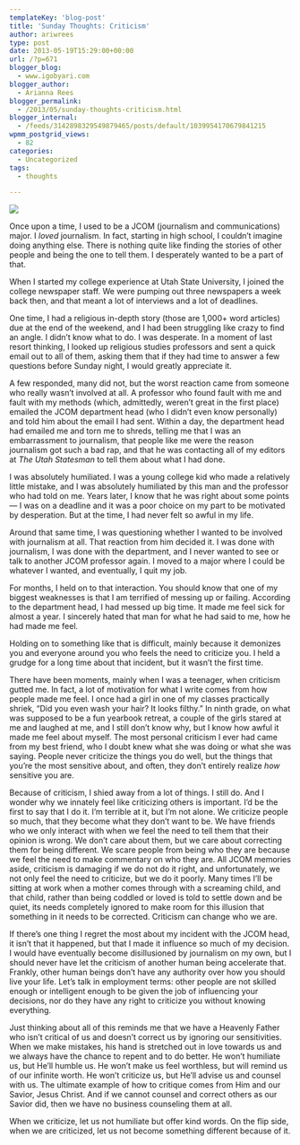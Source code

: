 ```yaml
---
templateKey: 'blog-post'
title: 'Sunday Thoughts: Criticism'
author: ariwrees
type: post
date: 2013-05-19T15:29:00+00:00
url: /?p=671
blogger_blog:
  - www.igobyari.com
blogger_author:
  - Arianna Rees
blogger_permalink:
  - /2013/05/sunday-thoughts-criticism.html
blogger_internal:
  - /feeds/3142898329549879465/posts/default/1039954170679841215
wpmm_postgrid_views:
  - 82
categories:
  - Uncategorized
tags:
  - thoughts

---
```

[![](http://www.igobyari.com/wp-content/uploads/2013/05/criticism1.jpg)](http://www.igobyari.com/wp-content/uploads/2013/05/criticism1.jpg)

Once upon a time, I used to be a JCOM (journalism and communications) major. I _loved_ journalism. In fact, starting in high school, I couldn’t imagine doing anything else. There is nothing quite like finding the stories of other people and being the one to tell them. I desperately wanted to be a part of that.

When I started my college experience at Utah State University, I joined the college newspaper staff. We were pumping out three newspapers a week back then, and that meant a lot of interviews and a lot of deadlines. 

One time, I had a religious in-depth story (those are 1,000+ word articles) due at the end of the weekend, and I had been struggling like crazy to find an angle. I didn’t know what to do. I was desperate. In a moment of last resort thinking, I looked up religious studies professors and sent a quick email out to all of them, asking them that if they had time to answer a few questions before Sunday night, I would greatly appreciate it. 

A few responded, many did not, but the worst reaction came from someone who really wasn’t involved at all. A professor who found fault with me and fault with my methods (which, admittedly, weren’t great in the first place) emailed the JCOM department head (who I didn’t even know personally) and told him about the email I had sent. Within a day, the department head had emailed me and torn me to shreds, telling me that I was an embarrassment to journalism, that people like me were the reason journalism got such a bad rap, and that he was contacting all of my editors at _The Utah Statesman_ to tell them about what I had done. 

I was absolutely humiliated. I was a young college kid who made a relatively little mistake, and I was absolutely humiliated by this man and the professor who had told on me. Years later, I know that he was right about some points — I was on a deadline and it was a poor choice on my part to be motivated by desperation. But at the time, I had never felt so awful in my life. 

Around that same time, I was questioning whether I wanted to be involved with journalism at all. That reaction from him decided it. I was done with journalism, I was done with the department, and I never wanted to see or talk to another JCOM professor again. I moved to a major where I could be whatever I wanted, and eventually, I quit my job. 

For months, I held on to that interaction. You should know that one of my biggest weaknesses is that I am terrified of messing up or failing. According to the department head, I had messed up big time. It made me feel sick for almost a year. I sincerely hated that man for what he had said to me, how he had made me feel. 

Holding on to something like that is difficult, mainly because it demonizes you and everyone around you who feels the need to criticize you. I held a grudge for a long time about that incident, but it wasn’t the first time. 

There have been moments, mainly when I was a teenager, when criticism gutted me. In fact, a lot of motivation for what I write comes from how people made me feel. I once had a girl in one of my classes practically shriek, “Did you even wash your hair? It looks filthy.” In ninth grade, on what was supposed to be a fun yearbook retreat, a couple of the girls stared at me and laughed at me, and I still don’t know why, but I know how awful it made me feel about myself. The most personal criticism I ever had came from my best friend, who I doubt knew what she was doing or what she was saying. People never criticize the things you do well, but the things that you’re the most sensitive about, and often, they don’t entirely realize _how_ sensitive you are.

Because of criticism, I shied away from a lot of things. I still do. And I wonder why we innately feel like criticizing others is important. I’d be the first to say that I do it. I’m terrible at it, but I’m not alone. We criticize people so much, that they become what they don’t want to be. We have friends who we only interact with when we feel the need to tell them that their opinion is wrong. We don’t care about them, but we care about correcting them for being different. We scare people from being who they are because we feel the need to make commentary on who they are. All JCOM memories aside, criticism is damaging if we do not do it right, and unfortunately, we not only feel the need to criticize, but we do it poorly. Many times I’ll be sitting at work when a mother comes through with a screaming child, and that child, rather than being coddled or loved is told to settle down and be quiet, its needs completely ignored to make room for this illusion that something in it needs to be corrected. Criticism can change who we are. 

If there’s one thing I regret the most about my incident with the JCOM head, it isn’t that it happened, but that I made it influence so much of my decision. I would have eventually become disillusioned by journalism on my own, but I should never have let the criticism of another human being accelerate that. Frankly, other human beings don’t have any authority over how you should live your life. Let’s talk in employment terms: other people are not skilled enough or intelligent enough to be given the job of influencing your decisions, nor do they have any right to criticize you without knowing everything. 

Just thinking about all of this reminds me that we have a Heavenly Father who isn’t critical of us and doesn’t correct us by ignoring our sensitivities. When we make mistakes, his hand is stretched out in love towards us and we always have the chance to repent and to do better. He won’t humiliate us, but He’ll humble us. He won’t make us feel worthless, but will remind us of our infinite worth. He won’t criticize us, but He’ll advise us and counsel with us. The ultimate example of how to critique comes from Him and our Savior, Jesus Christ. And if we cannot counsel and correct others as our Savior did, then we have no business counseling them at all. 

When we criticize, let us not humiliate but offer kind words. On the flip side, when we are criticized, let us not become something different because of it.